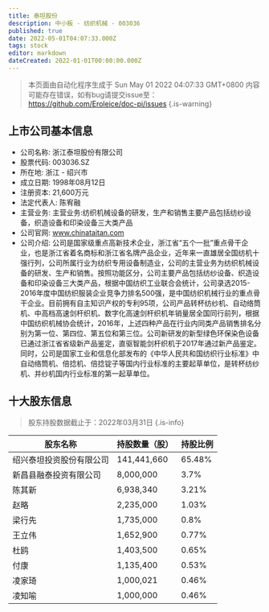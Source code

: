 ```yaml
---
title: 泰坦股份
description: 中小板 - 纺织机械 - 003036
published: true
date: 2022-05-01T04:07:33.000Z
tags: stock
editor: markdown
dateCreated: 2022-01-01T00:00:00.000Z
---
```


> 本页面由自动化程序生成于 Sun May 01 2022 04:07:33 GMT+0800
> 内容可能存在错误，如有bug请提交issue至：https://github.com/Eroleice/doc-pi/issues
{.is-warning}

## 上市公司基本信息
- 公司名称: 浙江泰坦股份有限公司
- 股票代码: 003036.SZ
- 所在地: 浙江 - 绍兴市
- 成立日期: 1998年08月12日
- 注册资本: 21,600万元
- 法定代表人: 陈宥融
- 主营业务: 主营业务:纺织机械设备的研发，生产和销售主要产品包括纺纱设备，织造设备和印染设备三大类产品
- 公司官网: www.chinataitan.com
- 公司介绍: 公司是国家级重点高新技术企业，浙江省“五个一批”重点骨干企业，也是浙江省着名商标和浙江省名牌产品企业，近年来一直雄居全国纺机十强行列，公司所属行业为纺织专用设备制造业，公司的主营业务为纺织机械设备的研发、生产和销售。按照功能区分，公司主要产品包括纺纱设备、织造设备和印染设备三大类产品，根据中国纺织工业联合会统计，公司录选2015-2016年度中国纺织服装企业竞争力排名500强，是中国纺织机械行业的重点骨干企业。目前拥有自主知识产权的专利95项，公司产品转杯纺纱机、自动络筒机、中高档高速剑杆织机、数字化高速剑杆织机年销量居全国同行前列，根据中国纺织机械协会统计，2016年，上述四种产品在行业内同类产品销售排名分别为第一位、第四位、第五位和第三位。公司新研发的新型绿色环保染色设备已通过浙江省省级新产品鉴定，直驱智能剑杆织机于2017年通过新产品鉴定。同时，公司是国家工业和信息化部发布的《中华人民共和国纺织行业标准》中自动络筒机、倍捻机、倍捻锭子等国内行业标准的主要起草单位，是转杯纺纱机、并纱机国内行业标准的第一起草单位。


## 十大股东信息
> 股东持股数据截止于：2022年03月31日
{.is-info}

| 股东名称 | 持股数量（股） | 持股比例 |
| --- | --- | --- |
| 绍兴泰坦投资股份有限公司 | 141,441,660 | 65.48% |
| 新昌县融泰投资有限公司 | 8,000,000 | 3.7% |
| 陈其新 | 6,938,340 | 3.21% |
| 赵略 | 2,235,000 | 1.03% |
| 梁行先 | 1,735,000 | 0.8% |
| 王立伟 | 1,652,900 | 0.77% |
| 杜鸥 | 1,403,500 | 0.65% |
| 付康 | 1,135,400 | 0.53% |
| 凌家琦 | 1,000,021 | 0.46% |
| 凌知喻 | 1,000,000 | 0.46% |




